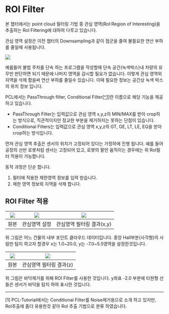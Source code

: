 # ROI Filter


본 챕터에서는 point cloud 필터링 기법 중 관심 영역(RoI:Region of Interesting)을 추출하는 RoI Filtering에 대하여 다루고 있습니다.

관심 영역 설정은 이전 챕터의 Downsampling과 같이 점군을 줄여 불필요한 연산 부하를 줄일때 사용됩니다. 

![](https://lh4.googleusercontent.com/lKmtfSR8WLigeGnRySnHr85XPH-cIbmJk1QPxN2WycvMbThPFNK63Yr1qKVCEoKeK7DwjBbiYLjJ_LpZgJhbWik6N4U2rJlYWgT7sHkbJ1uxWiY2BcPo4rry8DFEhvcZIkmTbod6LctqSF8bnw)

예를들어 불법 주차를 단속 하는 프로그램을 작성할때 단속 공간(녹색박스)내 차량의 유무만 판단하면 되기 때문에 나머지 영역을 감시할 필요가 없습니다. 이렇게 관심 영역외 지역을 삭제 함을써 연산 부하를 줄일수 있습니다. 이때 필요한 정보는 공간상 녹색 박스의 위치 정보 입니다. 

PCL에서는 PassThrough filter, Conditional Filter[[^1]](#1)란 이름으로 해당 기능을 제공 하고 있습니다.

- PassThrough Filter는 입력값으로 관심 영역 x,y,z의 MIN/MAX를 받아 crop하는 방식으로, 직관적이지만 정교한 부분을 제거하지는 못하는 단점이 있습니다.
- Conditional Filters는 입력값으로 관심 영역 x,y,z의 GT, GE, LT, LE, EQ을 받아 crop하는 방식입니다. 

먼저 관심 영역 추출은 센서의 위치가 고정되어 있다는 가정하에 진행 됩니다. 예를 들어 공장의 선반 로봇처럼 센서는 고정되어 있고, 로봇의 팔만 움직이는 경우에는 위 RoI필터 적용이 가능합니다. 

동작 과정은 단순 합니다. 
1. 필터에 적용한 제한영역 정보를 입력 받습니다. 
2. 제한 영역 정보외 지역을 삭제 합니다. 


## ROI Filter 적용 

|![](https://i.imgur.com/ESXyPtq.png)|![](https://i.imgur.com/oSzk5Kb.png)|![](https://i.imgur.com/7jbrH33.png)|
|-|-|-|
|원본|관심영역 설정 | 관심영역 필터링 결과(x,y)|

위 그림은 어느 건물의 내부 포인트 클라우드 데이터입니다. 중앙 Hall부분(사각형)의 사람만 탐지 하고자 할경우 x는 1.0~20.0, y는 -7.0~5.5영역을  설정한것입니다. 

|![](https://i.imgur.com/OFoOiVA.png) |![](https://i.imgur.com/Oxt0KJr.png)|
|-|-|
|원본|관심영역 필터링 결과(z)

위 그림은 바닥제거를 위해 ROI Filter를 사용한 것입니다. y좌표 -2.0 부분에 타원형 선들은 센서가 바닥을 탐지 하여 표시한 것입니다. 

---


<a name="1">[1]</a>  PCL-Tutorial에서는 Conditional Filter를 Noise제거용으로 소개 하고 있지만, RoI추출에 좀더 유용한것 같아 RoI 추출 기법으로 분류 하였습니다.

